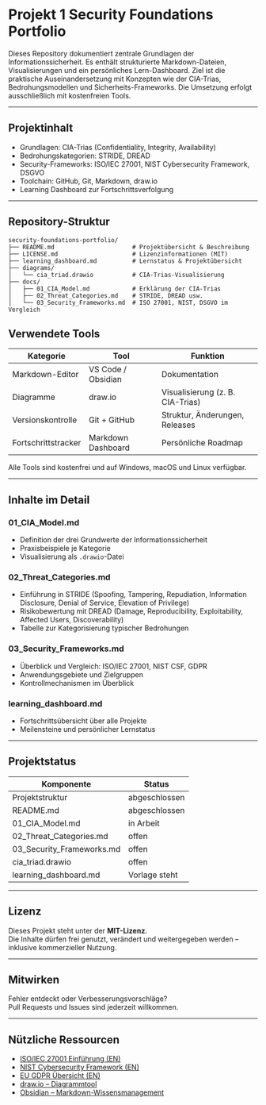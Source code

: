 # Projekt 1 Security Foundations Portfolio

Dieses Repository dokumentiert zentrale Grundlagen der Informationssicherheit. Es enthält strukturierte Markdown-Dateien, Visualisierungen und ein persönliches Lern-Dashboard. Ziel ist die praktische Auseinandersetzung mit Konzepten wie der CIA-Trias, Bedrohungsmodellen und Sicherheits-Frameworks. Die Umsetzung erfolgt ausschließlich mit kostenfreien Tools.

---

## Projektinhalt

- Grundlagen: CIA-Trias (Confidentiality, Integrity, Availability)
- Bedrohungskategorien: STRIDE, DREAD
- Security-Frameworks: ISO/IEC 27001, NIST Cybersecurity Framework, DSGVO
- Toolchain: GitHub, Git, Markdown, draw.io
- Learning Dashboard zur Fortschrittsverfolgung

---

## Repository-Struktur

```plaintext
security-foundations-portfolio/
├── README.md                      # Projektübersicht & Beschreibung
├── LICENSE.md                     # Lizenzinformationen (MIT)
├── learning_dashboard.md          # Lernstatus & Projektübersicht
├── diagrams/
│   └── cia_triad.drawio           # CIA-Trias-Visualisierung
├── docs/
│   ├── 01_CIA_Model.md            # Erklärung der CIA-Trias
│   ├── 02_Threat_Categories.md    # STRIDE, DREAD usw.
│   └── 03_Security_Frameworks.md  # ISO 27001, NIST, DSGVO im Vergleich

```

## Verwendete Tools

| Kategorie           | Tool              | Funktion                           |
|--------------------|-------------------|------------------------------------|
| Markdown-Editor     | VS Code / Obsidian | Dokumentation                      |
| Diagramme           | draw.io            | Visualisierung (z. B. CIA-Trias)   |
| Versionskontrolle   | Git + GitHub       | Struktur, Änderungen, Releases     |
| Fortschrittstracker | Markdown Dashboard | Persönliche Roadmap                |

Alle Tools sind kostenfrei und auf Windows, macOS und Linux verfügbar.

---

## Inhalte im Detail

### 01_CIA_Model.md

- Definition der drei Grundwerte der Informationssicherheit
- Praxisbeispiele je Kategorie
- Visualisierung als `.drawio`-Datei

### 02_Threat_Categories.md

- Einführung in STRIDE (Spoofing, Tampering, Repudiation, Information Disclosure, Denial of Service, Elevation of Privilege)
- Risikobewertung mit DREAD (Damage, Reproducibility, Exploitability, Affected Users, Discoverability)
- Tabelle zur Kategorisierung typischer Bedrohungen

### 03_Security_Frameworks.md

- Überblick und Vergleich: ISO/IEC 27001, NIST CSF, GDPR
- Anwendungsgebiete und Zielgruppen
- Kontrollmechanismen im Überblick

### learning_dashboard.md

- Fortschrittsübersicht über alle Projekte
- Meilensteine und persönlicher Lernstatus

---

## Projektstatus

| Komponente               | Status        |
|--------------------------|---------------|
| Projektstruktur          | abgeschlossen |
| README.md                | abgeschlossen |
| 01_CIA_Model.md          | in Arbeit     |
| 02_Threat_Categories.md  | offen         |
| 03_Security_Frameworks.md| offen         |
| cia_triad.drawio         | offen         |
| learning_dashboard.md    | Vorlage steht |

---

## Lizenz

Dieses Projekt steht unter der **MIT-Lizenz**.  
Die Inhalte dürfen frei genutzt, verändert und weitergegeben werden – inklusive kommerzieller Nutzung.

---

## Mitwirken

Fehler entdeckt oder Verbesserungsvorschläge?  
Pull Requests und Issues sind jederzeit willkommen.

---

## Nützliche Ressourcen

- [ISO/IEC 27001 Einführung (EN)](https://www.iso.org/isoiec-27001-information-security.html)
- [NIST Cybersecurity Framework (EN)](https://www.nist.gov/cyberframework)
- [EU GDPR Übersicht (EN)](https://gdpr.eu/)
- [draw.io – Diagrammtool](https://draw.io)
- [Obsidian – Markdown-Wissensmanagement](https://obsidian.md)
